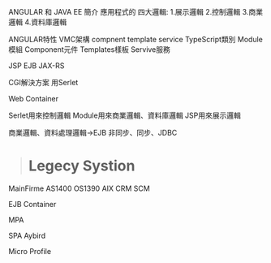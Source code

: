 ANGULAR 和 JAVA EE 簡介
應用程式的
四大邏輯:
1.展示邏輯
2.控制邏輯
3.商業邏輯
4.資料庫邏輯

ANGULAR特性
VMC架構 compnent template service
TypeScript類別
Module模組
Component元件
Templates樣板
Servive服務

JSP EJB JAX-RS

CGI解決方案 用Serlet

Web Container

Serlet用來控制邏輯
Module用來商業邏輯、資料庫邏輯
JSP用來展示邏輯

商業邏輯、資料處理邏輯->EJB 非同步、同步、JDBC

># Legecy Systion
MainFirme
AS1400
OS1390
AIX
CRM
SCM

EJB Container

MPA

SPA
Aybird

Micro Profile